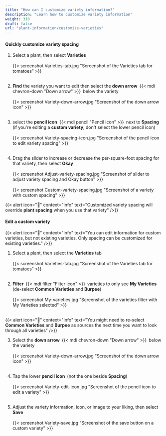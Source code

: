 ```yaml
---
title: "How can I customize variety information?"
description: "Learn how to customize variety information"
weight: 310
draft: false
url: "plant-information/customize-varieties"
---
```


#### Quickly customize variety spacing
1. Select a plant, then select **Varieties**<br /><br />
{{< screenshot Varieties-tab.jpg "Screenshot of the Varieties tab for tomatoes" >}}<br /><br />

2. **Find** the variety you want to edit then select the **down arrow** {{< mdi chevron-down "Down arrow" >}} below the variety<br /><br />
{{< screenshot Variety-down-arrow.jpg "Screenshot of the down arrow icon" >}}<br /><br />

3. select the **pencil icon** {{< mdi pencil "Pencil icon" >}} next to **Spacing** (if you're editing a **custom variety**, don't select the lower pencil icon)<br /><br />
{{< screenshot Variety-spacing-icon.jpg "Screenshot of the pencil icon to edit variety spacing" >}}<br /><br />

4. Drag the slider to increase or decrease the per-square-foot spacing for that variety, then select **Okay**<br /><br />
{{< screenshot Adjust-variety-spacing.jpg "Screenshot of slider to adjust variety spacing and Okay button" >}}<br /><br />
{{< screenshot Custom-variety-spacing.jpg "Screenshot of a variety with custom spacing" >}}

{{< alert icon="️🍅" context="info" text="Customized variety spacing will override **plant spacing** when you use that variety" />}}

#### Edit a custom variety
{{< alert icon="️🥕" context="info" text="You can edit information for custom varieties, but not existing varieties. Only spacing can be customized for existing varieties." />}}
1. Select a plant, then select the **Varieties** tab<br /><br />
{{< screenshot Varieties-tab.jpg "Screenshot of the Varieties tab for tomatoes" >}}<br /><br />

2. **Filter** {{< mdi filter "Filter icon" >}} varieties to only see **My Varieties** (de-select **Common Varieties** and **Burpee**)<br /><br />
{{< screenshot My-varieties.jpg "Screenshot of the varieties filter with My Varieties selected" >}}<br /><br />

{{< alert icon="️🥦" context="info" text="You might need to re-select **Common Varieties** and **Burpee** as sources the next time you want to look through all varieties" />}}

3. Select the **down arrow** {{< mdi chevron-down "Down arrow" >}} below the variety<br /><br />
{{< screenshot Variety-down-arrow.jpg "Screenshot of the down arrow icon" >}}<br /><br />

4. Tap the lower **pencil icon** (not the one beside **Spacing**)<br /><br />
{{< screenshot Variety-edit-icon.jpg "Screenshot of the pencil icon to edit a variety" >}}<br /><br />

5. Adjust the variety information, icon, or image to your liking, then select **Save**<br /><br />
{{< screenshot Variety-save.jpg "Screenshot of the save button on a custom variety" >}}

